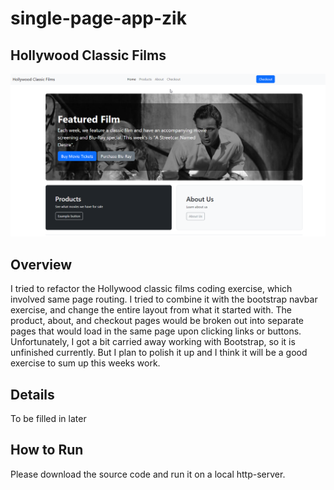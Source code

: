 # single-page-app-zik

## Hollywood Classic Films

![screenshot](/images/screenshot.png)

## Overview

I tried to refactor the Hollywood classic films coding exercise, which involved same page routing. I tried to combine it with the bootstrap navbar exercise, and change the entire layout from what it started with. The product, about, and checkout pages would be broken out into separate pages that would load in the same page upon clicking links or buttons. Unfortunately, I got a bit carried away working with Bootstrap, so it is unfinished currently. But I plan to polish it up and I think it will be a good exercise to sum up this weeks work.

## Details

To be filled in later

## How to Run

Please download the source code and run it on a local http-server.
